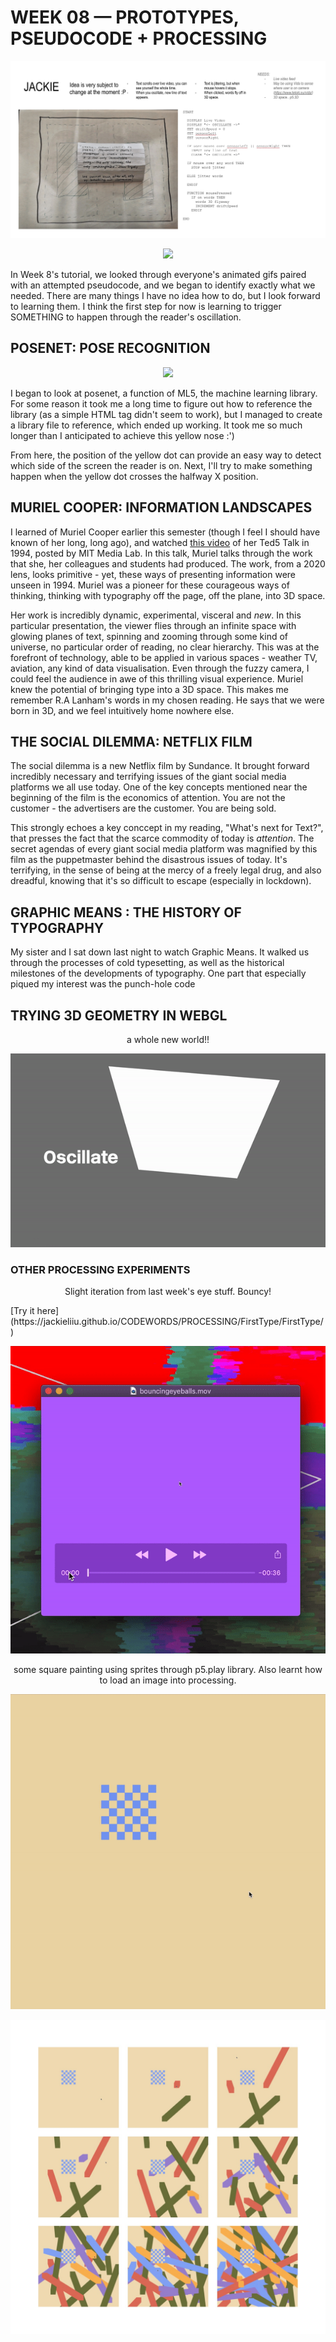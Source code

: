 # WEEK 08 — PROTOTYPES, PSEUDOCODE + PROCESSING

<img src="Pseudocode.jpg">
<p align="center"><img src="prototypefast.gif"></p>

In Week 8's tutorial, we looked through everyone's animated gifs paired with an attempted pseudocode, and we began to identify exactly what we needed. There are many things I have no idea how to do, but I look forward to learning them. I think the first step for now is learning to trigger SOMETHING to happen through  the reader's oscillation.

## POSENET: POSE RECOGNITION
<p align="CENTER"><img src="posenet.gif"></p>

I began to look at posenet, a function of ML5, the machine learning library. For some reason it took me a long time to figure out how to reference the library (as a simple HTML tag didn't seem to work), but I managed to create a library file to reference, which ended up working. It took me so much longer than I anticipated to achieve this yellow nose :')

From here, the position of the yellow dot can provide an easy way to detect which side of the screen the reader is on. Next, I'll try to make something happen when the yellow dot crosses the halfway X position.

## MURIEL COOPER: INFORMATION LANDSCAPES
I learned of Muriel Cooper earlier this semester (though I feel I should have known of her long, long ago), and watched [this video](https://youtu.be/BhrZHkdc2rU) of her Ted5 Talk in 1994, posted by MIT Media Lab. In this talk, Muriel talks through the work that she, her colleagues and students had produced. The work, from a 2020 lens, looks primitive - yet, these ways of presenting information were unseen in 1994. Muriel was a pioneer for these courageous ways of thinking, thinking with typography off the page, off the plane, into 3D space.

Her work is incredibly dynamic, experimental, visceral and *new*. In this particular presentation, the viewer flies through an infinite space with glowing planes of text, spinning and zooming through some kind of universe, no particular order of reading, no clear hierarchy. This was at the forefront of technology, able to be applied in various spaces - weather TV, aviation, any kind of data visualisation. Even through the fuzzy camera, I could feel the audience in awe of this thrilling visual experience. Muriel knew the potential of bringing type into a 3D space. This makes me remember R.A Lanham's words in my chosen reading. He says that we were born in 3D, and we feel intuitively home nowhere else.

## THE SOCIAL DILEMMA: NETFLIX FILM

The social dilemma is a new Netflix film by Sundance. It brought forward incredibly necessary and terrifying issues of the giant social media platforms we all use today. One of the key concepts mentioned near the beginning of the film is the economics of attention. You are not the customer - the advertisers are the customer. You are being sold.

This strongly echoes a key conccept in my reading, "What's next for Text?", that presses the fact that the scarce commodity of today is *attention*. The secret agendas of every giant social media platform was magnified by this film as the puppetmaster behind the disastrous issues of today. It's terrifying, in the sense of being at the mercy of a freely legal drug, and also dreadful, knowing that it's so difficult to escape (especially in lockdown).

## GRAPHIC MEANS : THE HISTORY OF TYPOGRAPHY

My sister and I sat down last night to watch Graphic Means. It walked us through the processes of cold typesetting, as well as the historical milestones of the developments of typography. One part that especially piqued my interest was the punch-hole code 

## TRYING 3D GEOMETRY IN WEBGL
<p align="center">a whole new world!!</p>
<p align="center"><img src="oscillateplane.gif"></p>

### OTHER PROCESSING EXPERIMENTS

<p align="CENTER">Slight iteration from last week's eye stuff. Bouncy!</p>
<p align"CENTER">[Try it here](https://jackieliiu.github.io/CODEWORDS/PROCESSING/FirstType/FirstType/)</p>
<p align="CENTER"><img src="bounceeyes.gif"></p>
  
<p align="CENTER">some square painting using sprites through p5.play library. Also learnt how to load an image into processing.</p>

<p align="CENTER"><img src="paintingsquares.gif"> </p>

<img src="paintingsquares.jpg">
